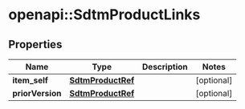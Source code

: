 # openapi::SdtmProductLinks


## Properties
Name | Type | Description | Notes
------------ | ------------- | ------------- | -------------
**item_self** | [**SdtmProductRef**](SdtmProductRef.md) |  | [optional] 
**priorVersion** | [**SdtmProductRef**](SdtmProductRef.md) |  | [optional] 


